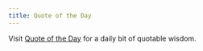 ```yaml
---
title: Quote of the Day
---
```


Visit [Quote of the Day](https://quote.xoynq.com) for a daily bit of quotable wisdom.
